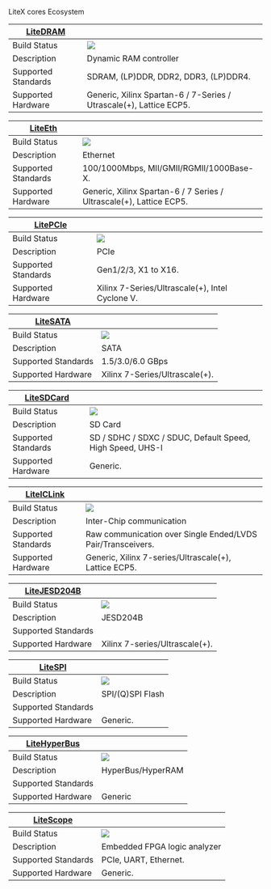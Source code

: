 LiteX cores Ecosystem

| **[LiteDRAM](http://github.com/enjoy-digital/litedram)** | |
| ----------------------|-------------------------------------------------------------------------------|
| Build Status          | ![](https://github.com/enjoy-digital/litedram/workflows/ci/badge.svg)         |
| Description           | Dynamic RAM controller                                                        |
| Supported Standards   | SDRAM, (LP)DDR, DDR2, DDR3, (LP)DDR4.                                         |
| Supported Hardware    | Generic, Xilinx Spartan-6 / 7-Series / Utrascale(+), Lattice ECP5.            |

| **[LiteEth](http://github.com/enjoy-digital/liteeth)** | |
| ----------------------|-------------------------------------------------------------------------------|
| Build Status          | ![](https://github.com/enjoy-digital/liteeth/workflows/ci/badge.svg)          |
| Description           | Ethernet                                                                      |
| Supported Standards   | 100/1000Mbps, MII/GMII/RGMII/1000Base-X.                                      |
| Supported Hardware    | Generic, Xilinx Spartan-6 / 7 Series / Ultrascale(+), Lattice ECP5.           |

| **[LitePCIe](http://github.com/enjoy-digital/litepcie)** | |
| ----------------------|-------------------------------------------------------------------------------|
| Build Status          | ![](https://github.com/enjoy-digital/litepcie/workflows/ci/badge.svg)         |
| Description           | PCIe                                                                          |
| Supported Standards   | Gen1/2/3, X1 to X16.                                                          |
| Supported Hardware    | Xilinx 7-Series/Ultrascale(+), Intel Cyclone V.                               |

| **[LiteSATA](http://github.com/enjoy-digital/litesata)** | |
| ----------------------|-------------------------------------------------------------------------------|
| Build Status          | ![](https://github.com/enjoy-digital/litesata/workflows/ci/badge.svg)         |
| Description           | SATA                                                                          |
| Supported Standards   | 1.5/3.0/6.0 GBps                                                              |
| Supported Hardware    | Xilinx 7-Series/Ultrascale(+).                                                |

| **[LiteSDCard](http://github.com/enjoy-digital/litesdcard)** | |
| ----------------------|-------------------------------------------------------------------------------|
| Build Status          | ![](https://github.com/enjoy-digital/litesdcard/workflows/ci/badge.svg)       |
| Description           | SD Card                                                                       |
| Supported Standards   | SD / SDHC / SDXC / SDUC, Default Speed, High Speed, UHS-I                     |
| Supported Hardware    | Generic.                                                                      |

| **[LiteICLink](http://github.com/enjoy-digital/liteiclink)** | |
| ----------------------|-------------------------------------------------------------------------------|
| Build Status          | ![](https://github.com/enjoy-digital/liteiclink/workflows/ci/badge.svg)       |
| Description           | Inter-Chip communication                                                      |
| Supported Standards   | Raw communication over Single Ended/LVDS Pair/Transceivers.                   |
| Supported Hardware    | Generic, Xilinx 7-series/Ultrascale(+), Lattice ECP5.                         |

| **[LiteJESD204B](http://github.com/enjoy-digital/litejesd204b)** | |
| ----------------------|-------------------------------------------------------------------------------|
| Build Status          | ![](https://github.com/enjoy-digital/litejesd204b/workflows/ci/badge.svg)     |
| Description           | JESD204B                                                                      |
| Supported Standards   |                                                                               |
| Supported Hardware    | Xilinx 7-series/Ultrascale(+).                                                |

| **[LiteSPI](http://github.com/litex-hub/litespi)** | |
| ----------------------|-------------------------------------------------------------------------------|
| Build Status          | ![](https://github.com/litex-hub/litespi/workflows/ci/badge.svg)              |
| Description           | SPI/(Q)SPI Flash                                                              |
| Supported Standards   |                                                                               |
| Supported Hardware    | Generic.                                                                      |

| **[LiteHyperBus](http://github.com/litex-hub/litehyperbus)** | |
| ----------------------|-------------------------------------------------------------------------------|
| Build Status          | ![](https://github.com/litex-hub/litehyperbus/workflows/ci/badge.svg)         |
| Description           | HyperBus/HyperRAM                                                             |
| Supported Standards   |                                                                               |
| Supported Hardware    | Generic                                                                       |

| **[LiteScope](http://github.com/enjoy-digital/litescope)** | |
| ----------------------|-------------------------------------------------------------------------------|
| Build Status          | ![](https://github.com/enjoy-digital/litescope/workflows/ci/badge.svg)        |
| Description           | Embedded FPGA logic analyzer                                                  |
| Supported Standards   | PCIe, UART, Ethernet.                                                         |
| Supported Hardware    | Generic.                                                                      |
